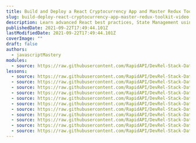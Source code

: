 ```yaml
---
title: Build and Deploy a React Cryptocurrency App and Master Redux Toolkit in One Video
slug: build-deploy-react-cryptocurrency-app-master-redux-toolkit-video
description: Learn advanced React best practices, State Management using Redux Toolkit, UI Creation using Ant Design, creating charts using Chart.js, and fetching data from multiple sources using RapidAPI while building the best Cryptocurrency App on YouTube - Cryptoverse.
publishedDate: 2021-09-22T17:49:44.101Z
lastModifiedDate: 2021-09-22T17:49:44.101Z
coverImage: ""
draft: false
authors:
  - javascriptMastery
modules:
  - source: https://raw.githubusercontent.com/RapidAPI/DevRel-Stack-Data/improve/lms-yt-data/lms/courses/build-deploy-react-cryptocurrency-app-master-redux-toolkit-video/index.md
lessons:
  - source: https://raw.githubusercontent.com/RapidAPI/DevRel-Stack-Data/improve/lms-yt-data/lms/courses/build-deploy-react-cryptocurrency-app-master-redux-toolkit-video/01-intro.md
  - source: https://raw.githubusercontent.com/RapidAPI/DevRel-Stack-Data/improve/lms-yt-data/lms/courses/build-deploy-react-cryptocurrency-app-master-redux-toolkit-video/02-rapidapi.md
  - source: https://raw.githubusercontent.com/RapidAPI/DevRel-Stack-Data/improve/lms-yt-data/lms/courses/build-deploy-react-cryptocurrency-app-master-redux-toolkit-video/03-layout.md
  - source: https://raw.githubusercontent.com/RapidAPI/DevRel-Stack-Data/improve/lms-yt-data/lms/courses/build-deploy-react-cryptocurrency-app-master-redux-toolkit-video/04-homepage.md
  - source: https://raw.githubusercontent.com/RapidAPI/DevRel-Stack-Data/improve/lms-yt-data/lms/courses/build-deploy-react-cryptocurrency-app-master-redux-toolkit-video/05-redux-toolkit-api-dev.md
  - source: https://raw.githubusercontent.com/RapidAPI/DevRel-Stack-Data/improve/lms-yt-data/lms/courses/build-deploy-react-cryptocurrency-app-master-redux-toolkit-video/06-cryptocurrencies.md
  - source: https://raw.githubusercontent.com/RapidAPI/DevRel-Stack-Data/improve/lms-yt-data/lms/courses/build-deploy-react-cryptocurrency-app-master-redux-toolkit-video/07-crypto-news.md
  - source: https://raw.githubusercontent.com/RapidAPI/DevRel-Stack-Data/improve/lms-yt-data/lms/courses/build-deploy-react-cryptocurrency-app-master-redux-toolkit-video/08-crypto-details.md
  - source: https://raw.githubusercontent.com/RapidAPI/DevRel-Stack-Data/improve/lms-yt-data/lms/courses/build-deploy-react-cryptocurrency-app-master-redux-toolkit-video/09-chart.md
  - source: https://raw.githubusercontent.com/RapidAPI/DevRel-Stack-Data/improve/lms-yt-data/lms/courses/build-deploy-react-cryptocurrency-app-master-redux-toolkit-video/10-mobile-navigation.md
  - source: https://raw.githubusercontent.com/RapidAPI/DevRel-Stack-Data/improve/lms-yt-data/lms/courses/build-deploy-react-cryptocurrency-app-master-redux-toolkit-video/11-challenge.md
---
```

